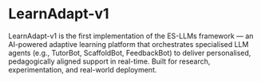 # LearnAdapt-v1
LearnAdapt-v1 is the first implementation of the ES-LLMs framework — an AI-powered adaptive learning platform that orchestrates specialised LLM agents (e.g., TutorBot, ScaffoldBot, FeedbackBot) to deliver personalised, pedagogically aligned support in real-time. Built for research, experimentation, and real-world deployment.

